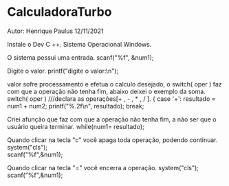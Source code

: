 # CalculadoraTurbo
Autor: Henrique Paulus
12/11/2021

Instale o Dev C ++.
Sistema Operacional Windows.

O sistema possui uma entrada.
scanf("%f",  &num1);

Digite o valor.
printf("digite o valor:\n");

valor sofre processamento e efetua o calculo desejado, o switch( oper ) faz com que a operação não tenha fim, abaixo deixei o exemplo da soma.
switch( oper )									///declara as operações[+ , - , * , / ].
            {
            case '+':
						resultado = num1 + num2;
            printf("%.2f\n", resultado);
            break;
            
Criei afunção que faz com que a operação não tenha fim, a não ser que o usuário queira terminar.
while(num1= resultado);
     
Quando clicar na tecla "c" você apaga toda operação, podendo continuar.
 system("cls");                            
 scanf("%f",&num1);
 
 Quando clicar na tecla "=" você encerra a operação.
  system("cls");                             
  scanf("%f",&num1);

